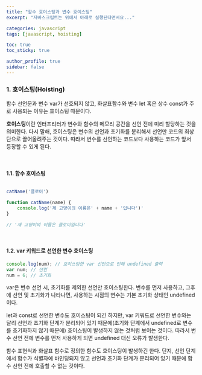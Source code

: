 ```yaml
---
title: "함수 호이스팅과 변수 호이스팅"
excerpt: "자바스크립트는 위에서 아래로 실행된다면서요..."

categories: javascript
tags: [javascript, hoisting]

toc: true
toc_sticky: true

author_profile: true
sidebar: false
---
```


### 1. 호이스팅(Hoisting)

함수 선언문과 변수 var가 선호되지 않고, 화살표함수와 변수 let 혹은 상수 const가 주로 사용되는 이유는 호이스팅 때문이다.

**호이스팅**이란 인터프리터가 변수와 함수의 메모리 공간을 선언 전에 미리 할당하는 것을 의미한다. 다시 말해, 호이스팅은 변수의 선언과 초기화를 분리해서 선언만 코드의 최상단으로 끌어올려주는 것이다. 따라서 변수를 선언하는 코드보다 사용하는 코드가 앞서 등장할 수 있게 된다.

<br>

#### 1.1. **함수 호이스팅**

```javascript

catName('클로이')

function catName(name) {
	console.log('제 고양이의 이름은' + name + '입니다')'
}

// '제 고양이의 이름은 클로이입니다'
```

<br>

#### 1.2. **var 키워드로 선언한 변수 호이스팅**

```javascript
console.log(num); // 호이스팅한 var 선언으로 인해 undefined 출력
var num; // 선언
num = 6; // 초기화
```

var은 변수 선언 시, 초기화를 제외한 선언만 호이스팅한다. 변수를 먼저 사용하고, 그후에 선언 및 초기화가 나타나면, 사용하는 시점의 변수는 기본 초기화 상태인 undefined이다.

let과 const로 선언한 변수도 호이스팅이 되긴 하지만, var 키워드로 선언한 변수와는 달리 선언과 초기화 단계가 분리되어 있기 때문에(초기화 단계에서 undefined로 변수를 초기화하지 않기 때문에) 호이스팅이 발생하지 않는 것처럼 보이는 것이다. 따라서 변수 선언 전에 변수를 먼저 사용하게 되면 undefined 대신 오류가 발생한다.

함수 표현식과 화살표 함수로 정의한 함수도 호이스팅이 발생하긴 한다. 단지, 선언 단계에서 함수가 식별자에 바인딩되지 않고 선언과 초기화 단계가 분리되어 있기 때문에 함수 선언 전에 호출할 수 없는 것이다.
